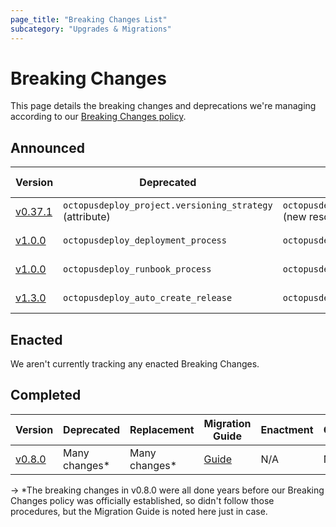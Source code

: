 ```yaml
---
page_title: "Breaking Changes List"
subcategory: "Upgrades & Migrations"
---
```


# Breaking Changes
This page details the breaking changes and deprecations we're managing according to our [Breaking Changes policy](./breaking-changes-policy.md).

## Announced

| Version | Deprecated                                              | Replacement | Migration Guide | Enactment | Completion |
|---------|---------------------------------------------------------|-------------|-----------------|-----------|------------|
| [v0.37.1](https://github.com/OctopusDeployLabs/terraform-provider-octopusdeploy/releases/tag/v0.37.1) | `octopusdeploy_project.versioning_strategy` (attribute) | `octopusdeploy_project_versioning_strategy` (new resource) | [Guide](./migration-guide-v0.37.1.md) | 2025-06-04 | 2025-12-04 |
| [v1.0.0](https://github.com/OctopusDeploy/terraform-provider-octopusdeploy/releases/tag/v1.0.0) | `octopusdeploy_deployment_process` | `octopusdeploy_process` | [Guide](./migration-guide-v1.0.0.md) | 2025-11-05 | 2026-05-05 |
| [v1.0.0](https://github.com/OctopusDeploy/terraform-provider-octopusdeploy/releases/tag/v1.0.0) | `octopusdeploy_runbook_process` | `octopusdeploy_process` | [Guide](./migration-guide-v1.0.0.md) | 2025-11-05 | 2026-05-05 |
| [v1.3.0](https://github.com/OctopusDeploy/terraform-provider-octopusdeploy/releases/tag/v1.3.0) | `octopusdeploy_auto_create_release` | `octopusdeploy_built_in_trigger` | [Guide](./migration-guide-v1.3.0.md) | 2026-02-08 | 2026-08-08 |

## Enacted

We aren't currently tracking any enacted Breaking Changes.


## Completed

| Version | Deprecated | Replacement | Migration Guide | Enactment | Completion |
|---------|------------|-------------|-----------------|-----------|------------|
| [v0.8.0](https://github.com/OctopusDeployLabs/terraform-provider-octopusdeploy/releases/tag/v0.8.0) | Many changes* | Many changes* | [Guide](./migration-guide-v0.8.0.md) | N/A | N/A |


-> *The breaking changes in v0.8.0 were all done years before our Breaking Changes policy was officially established, so didn't follow those procedures, but the Migration Guide is noted here just in case. 
